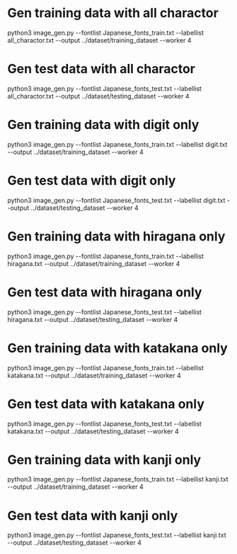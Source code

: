 # Gen training data with all charactor
python3 image_gen.py --fontlist Japanese_fonts_train.txt --labellist all_charactor.txt --output ../dataset/training_dataset --worker 4
# Gen test data with all charactor
python3 image_gen.py --fontlist Japanese_fonts_test.txt --labellist all_charactor.txt --output ../dataset/testing_dataset --worker 4

# Gen training data with digit only
python3 image_gen.py --fontlist Japanese_fonts_train.txt --labellist digit.txt --output ../dataset/training_dataset --worker 4
# Gen test data with digit only
python3 image_gen.py --fontlist Japanese_fonts_test.txt --labellist digit.txt --output ../dataset/testing_dataset --worker 4

# Gen training data with hiragana only
python3 image_gen.py --fontlist Japanese_fonts_train.txt --labellist hiragana.txt --output ../dataset/training_dataset --worker 4
# Gen test data with hiragana only
python3 image_gen.py --fontlist Japanese_fonts_test.txt --labellist hiragana.txt --output ../dataset/testing_dataset --worker 4

# Gen training data with katakana only
python3 image_gen.py --fontlist Japanese_fonts_train.txt --labellist katakana.txt --output ../dataset/training_dataset --worker 4
# Gen test data with katakana only
python3 image_gen.py --fontlist Japanese_fonts_test.txt --labellist katakana.txt --output ../dataset/testing_dataset --worker 4

# Gen training data with kanji only
python3 image_gen.py --fontlist Japanese_fonts_train.txt --labellist kanji.txt --output ../dataset/training_dataset --worker 4
# Gen test data with kanji only
python3 image_gen.py --fontlist Japanese_fonts_test.txt --labellist kanji.txt --output ../dataset/testing_dataset --worker 4
